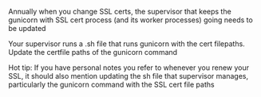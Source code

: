 
Annually when you change SSL certs, the supervisor that keeps the gunicorn with SSL cert process (and its worker processes) going needs to be updated

Your supervisor runs a .sh file that runs gunicorn with the cert filepaths. Update the certfile paths of the gunicorn command

Hot tip:
If you have personal notes you refer to whenever you renew your SSL, it should also mention updating the sh file that supervisor manages, particularly the gunicorn command with the SSL cert file paths